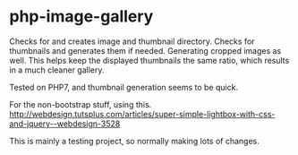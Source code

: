 # php-image-gallery

Checks for and creates image and thumbnail directory.
Checks for thumbnails and generates them if needed.
Generating cropped images as well. This helps keep the displayed thumbnails the same ratio, which results in a much cleaner gallery.

Tested on PHP7, and thumbnail generation seems to be quick.

For the non-bootstrap stuff, using this.
http://webdesign.tutsplus.com/articles/super-simple-lightbox-with-css-and-jquery--webdesign-3528

This is mainly a testing project, so normally making lots of changes.
